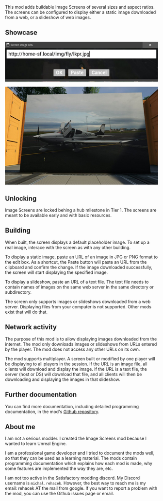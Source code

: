 This mod adds buildable Image Screens of several sizes and aspect ratios.
The screens can be configured to display either a static image downloaded from a web,
or a slideshow of web images.


## Showcase

![URL edit box](https://raw.githubusercontent.com/michalrehacek/SatisfactoryMods/refs/heads/main/ImageScreens/Doc/img/widget.jpg)

![Landscape screen](https://raw.githubusercontent.com/michalrehacek/SatisfactoryMods/refs/heads/main/ImageScreens/Doc/img/landscape.jpg)


## Unlocking

Image Screens are locked behing a hub milestone in Tier 1.
The screens are meant to be available early and with basic resources.


## Building

When built, the screen displays a default placeholder image.
To set up a real image, interace with the screen as with any other building.

To display a static image, paste an URL of an image in JPG or PNG format to the edit box.
As a shortcut, the Paste button will paste an URL from the clipboard and confirm the change.
If the image downloaded successfully, the screen will start displaying the specified image.

To display a slideshow, paste an URL of a text file.
The text file needs to contain names of images on the same web server
in the same directory or subdirectory.

The screen only supports images or slideshows downloaded from a web server.
Displaying files from your computer is not supported. Other mods exist that will do that.


## Network activity

The purpose of this mod is to allow displaying images downloaded from the internet.
The mod only downloads images or slideshows from URLs entered by the player.
The mod does not access any other URLs on its own.

The mod supports multiplayer.
A screen built or modified by one player will be displaying to all players in the session.
If the URL is an image file, all clients will download and display the image.
If the URL is a text file, the server (host or DS) will download that file,
and all clients will then be downloading and displaying the images in that slideshow.


## Further documentation

You can find more documentation, including detailed programming documentation,
in the mod's [Github repository](https://github.com/michalrehacek/SatisfactoryMods).


## About me

I am not a serious modder.
I created the Image Screens mod because I wanted to learn Unreal Engine.

I am a professional game developer and I tried to document the mods well,
so that they can be used as a learning material.
The mods contain programming documentation which explains how each mod is made,
why some features are implemented the way they are, etc.

I am not too active in the Satisfactory modding discord.
My Discord username is `michal.rehacek`.
However, the best way to reach me is my email: rehacek AT the mail from google.
If you want to report a problem with the mod, you can use the Github issues page or email.
